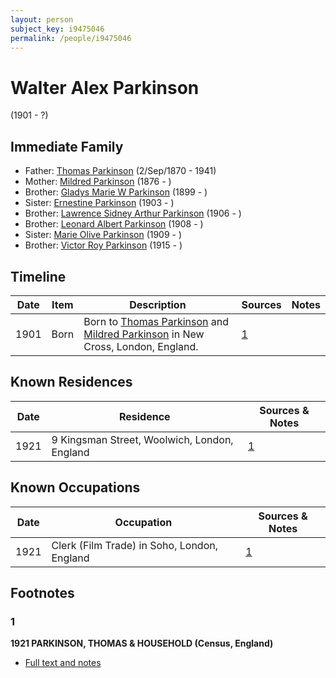 ```yaml
---
layout: person
subject_key: i9475046
permalink: /people/i9475046
---
```


# Walter Alex Parkinson
(1901 - ?)

## Immediate Family

* Father: [Thomas Parkinson](./@4365378@-thomas-parkinson-b1870-9-2-d1941.md) (2/Sep/1870 - 1941)
* Mother: [Mildred Parkinson](./@25594216@-mildred-parkinson-b1876-d.md) (1876 - )
* Brother: [Gladys Marie W Parkinson](./@93191940@-gladys-marie-w-parkinson-b1899-d.md) (1899 - )
* Sister: [Ernestine Parkinson](./@32129630@-ernestine-parkinson-b1903-d.md) (1903 - )
* Brother: [Lawrence Sidney Arthur Parkinson](./@98781744@-lawrence-sidney-arthur-parkinson-b1906-d.md) (1906 - )
* Brother: [Leonard Albert Parkinson](./@59797112@-leonard-albert-parkinson-b1908-d.md) (1908 - )
* Sister: [Marie Olive Parkinson](./@25205426@-marie-olive-parkinson-b1909-d.md) (1909 - )
* Brother: [Victor Roy Parkinson](./@64799854@-victor-roy-parkinson-b1915-d.md) (1915 - )

## Timeline

Date | Item | Description | Sources | Notes
---|---|---|---|---
1901 | Born | Born to [Thomas Parkinson](./@4365378@-thomas-parkinson-b1870-9-2-d1941.md) and [Mildred Parkinson](./@25594216@-mildred-parkinson-b1876-d.md) in New Cross, London, England. | [1](#1) | 

## Known Residences

Date | Residence | Sources & Notes
---|---|---
1921 | 9 Kingsman Street, Woolwich, London, England | [1](#1)

## Known Occupations

Date | Occupation | Sources & Notes
---|---|---
1921 | Clerk (Film Trade) in Soho, London, England | [1](#1)

## Footnotes

### 1

**1921 PARKINSON, THOMAS & HOUSEHOLD (Census, England)**

* [Full text and notes](../sources/@90666873@-1921-parkinson,-thomas-&-household-census,-england-.md)

